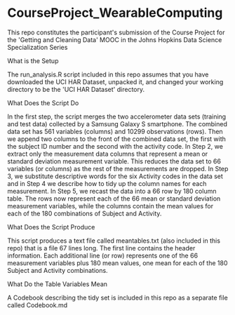 CourseProject_WearableComputing
===============================

This repo constitutes the participant's submission of the Course Project for the 'Getting and Cleaning Data' MOOC in the Johns Hopkins Data Science Specialization Series

What is the Setup

The run_analysis.R script included in this repo assumes that you have downloaded the UCI HAR Dataset, unpacked it, and changed your working directory to be the 'UCI HAR Dataset' directory.

What Does the Script Do

In the first step, the script merges the two accelerometer data sets (training and test data) collected by a Samsung Galaxy S smartphone. The combined data set has 561 variables (columns) and 10299 observations (rows). Then we append two columns to the front of the combined data set, the first with the subject ID number and the second with the activity code. In Step 2, we extract only the measurement data columns that represent a mean or standard deviation measurement variable. This reduces the data set to 66 variables (or columns) as the rest of the measurements are dropped. In Step 3, we substitute descriptive words for the six Activity codes in the data set and in Step 4 we describe how to tidy up the column names for each measurement. In Step 5, we recast the data into a 66 row by 180 column table. The rows now represent each of the 66 mean or standard deviation measurement variables, while the columns contain the mean values for each of the 180 combinations of Subject and Activity.

What Does the Script Produce

This script produces a text file called meantables.txt (also included in this repo) that is a file 67 lines long. The first line contains the header information. Each additional line (or row) represents one of the 66 measurement variables plus 180 mean values, one mean for each of the 180 Subject and Activity combinations.

What Do the Table Variables Mean

A Codebook describing the tidy set is included in this repo as a separate file called Codebook.md


